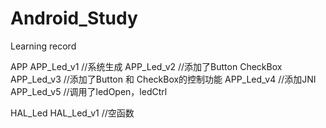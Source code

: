 # Android_Study
Learning record

APP
	APP_Led_v1	//系统生成
	APP_Led_v2	//添加了Button CheckBox
	APP_Led_v3	//添加了Button 和 CheckBox的控制功能
	APP_Led_v4	//添加JNI
	APP_Led_v5	//调用了ledOpen，ledCtrl
	
HAL_Led
	HAL_Led_v1	//空函数
